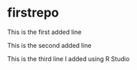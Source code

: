 # firstrepo
This is the first added line

This is the second added line

This is the third line I added using R Studio
